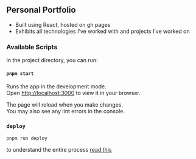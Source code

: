 ## Personal Portfolio
- Built using React, hosted on gh pages
- Exhibits all technologies I’ve worked with and projects I’ve worked on

### Available Scripts

In the project directory, you can run:

#### `pnpm start`

Runs the app in the development mode.\
Open [http://localhost:3000](http://localhost:3000) to view it in your browser.

The page will reload when you make changes.\
You may also see any lint errors in the console.

### `deploy`

```
pnpm run deploy
```
to understand the entire process [read this](https://github.com/gitname/react-gh-pages?tab=readme-ov-file#deploying-a-react-app-to-github-pages)